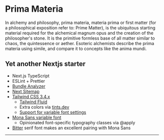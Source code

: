 # Prima Materia

In alchemy and philosophy, prima materia, materia prima or first matter (for a philosophical exposition refer to: Prime Matter), is the ubiquitous starting material required for the alchemical magnum opus and the creation of the philosopher's stone. It is the primitive formless base of all matter similar to chaos, the quintessence or aether. Esoteric alchemists describe the prima materia using simile, and compare it to concepts like the anima mundi.

## Yet another Nextjs starter

- Next.js TypeScript
- ESLint + Prettier
- [Bundle Analyzer](https://nextjs.org/docs/app/building-your-application/optimizing/bundle-analyzer)
- [Next Sitemap](https://github.com/iamvishnusankar/next-sitemap)
- [Tailwind CSS 3.4.x](https://tailwindcss.com/)
  - [Tailwind Fluid](https://fluid.tw/)
  - Extra colors via [tints.dev](https://www.tints.dev/)
  - [Support for variable font settings](https://gist.github.com/annedorko/340c00ab7c5844a47c782b005fdba872)
- [Mona Sans variable font](https://github.com/github/mona-sans)
  - Opinionated font-specific typography classes via @apply
- [Bitter](https://fonts.google.com/specimen/Bitter) serif font makes an excellent pairing with Mona Sans

---
